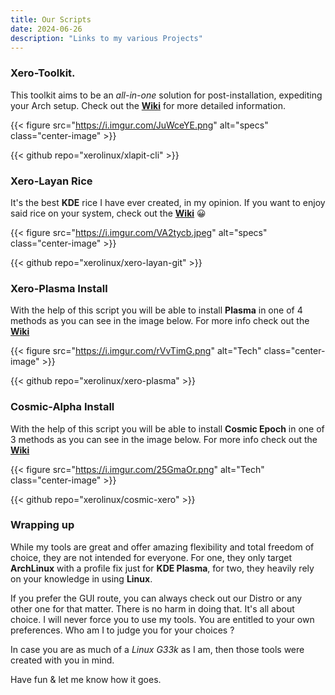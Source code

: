 ```yaml
---
title: Our Scripts
date: 2024-06-26
description: "Links to my various Projects"
---
```


### Xero-Toolkit.

This toolkit aims to be an _all-in-one_ solution for post-installation, expediting your Arch setup. Check out the [**Wiki**](https://wiki.xerolinux.xyz/xlapit/) for more detailed information.

{{< figure src="https://i.imgur.com/JuWceYE.png" alt="specs" class="center-image" >}}

{{< github repo="xerolinux/xlapit-cli" >}}

### Xero-Layan Rice

It's the best **KDE** rice I have ever created, in my opinion. If you want to enjoy said rice on your system, check out the [**Wiki**](https://wiki.xerolinux.xyz/rice/) 😀

{{< figure src="https://i.imgur.com/VA2tycb.jpeg" alt="specs" class="center-image" >}}

{{< github repo="xerolinux/xero-layan-git" >}}

### Xero-Plasma Install

With the help of this script you will be able to install **Plasma** in one of 4 methods as you can see in the image below. For more info check out the [**Wiki**](https://wiki.xerolinux.xyz/plasma/)

{{< figure src="https://i.imgur.com/rVvTimG.png" alt="Tech" class="center-image" >}}

{{< github repo="xerolinux/xero-plasma" >}}

### Cosmic-Alpha Install

With the help of this script you will be able to install **Cosmic Epoch** in one of 3 methods as you can see in the image below. For more info check out the [**Wiki**](https://wiki.xerolinux.xyz/cosmic/)

{{< figure src="https://i.imgur.com/25GmaOr.png" alt="Tech" class="center-image" >}}

{{< github repo="xerolinux/cosmic-xero" >}}

### Wrapping up

While my tools are great and offer amazing flexibility and total freedom of choice, they are not intended for everyone. For one, they only target **ArchLinux** with a profile fix just for **KDE Plasma**, for two, they heavily rely on your knowledge in using **Linux**.

If you prefer the GUI route, you can always check out our Distro or any other one for that matter. There is no harm in doing that. It's all about choice. I will never force you to use my tools. You are entitled to your own preferences. Who am I to judge you for your choices ?

In case you are as much of a *Linux G33k* as I am, then those tools were created with you in mind.

Have fun & let me know how it goes.
